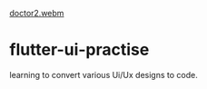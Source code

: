 [doctor2.webm](https://user-images.githubusercontent.com/95612215/187994946-b8ab88b1-accc-42f0-aa77-b3c2b8952e4c.webm)
# flutter-ui-practise
learning to convert various  Ui/Ux designs to code. 
